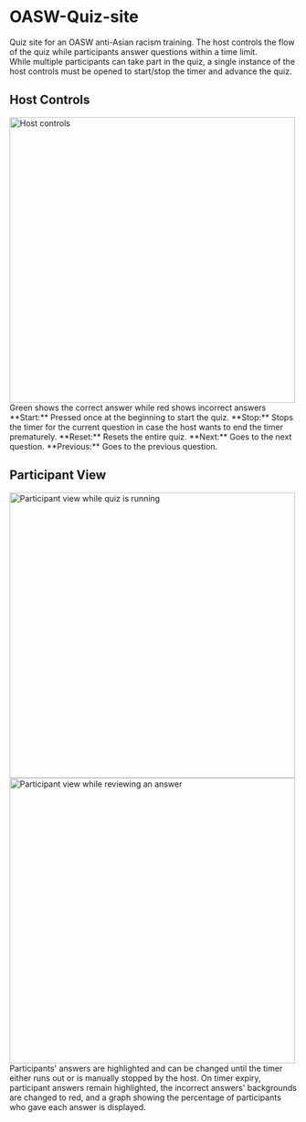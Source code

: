 # OASW-Quiz-site
 Quiz site for an OASW anti-Asian racism training. The host controls the flow of the quiz while participants answer questions within a time limit.  
 While multiple participants can take part in the quiz, a single instance of the host controls must be opened to start/stop the timer and advance the quiz.
 
## Host Controls
<img src="https://user-images.githubusercontent.com/93284023/191536986-60c01df7-3f4b-4a0b-ad49-0d3f5586644c.jpg" width=500 alt="Host controls">  
Green shows the correct answer while red shows incorrect answers
 **Start:** Pressed once at the beginning to start the quiz.  
 **Stop:** Stops the timer for the current question in case the host wants to end the timer prematurely.  
 **Reset:** Resets the entire quiz.  
 **Next:** Goes to the next question.  
 **Previous:** Goes to the previous question.  
 
 
 ## Participant View
 
<img src ="https://user-images.githubusercontent.com/93284023/191537110-bddf98b0-9e21-469e-83c4-babbed1eee39.jpg" width=500 alt="Participant view while quiz is running"><img src="https://user-images.githubusercontent.com/93284023/191537119-aa8036b3-90c4-403a-a2dc-40f1f2143f9b.jpg" width=500 alt="Participant view while reviewing an answer">
Participants' answers are highlighted and can be changed until the timer either runs out or is manually stopped by the host. On timer expiry, participant answers remain highlighted, the incorrect answers' backgrounds are changed to red, and a graph showing the percentage of participants who gave each answer is displayed.
